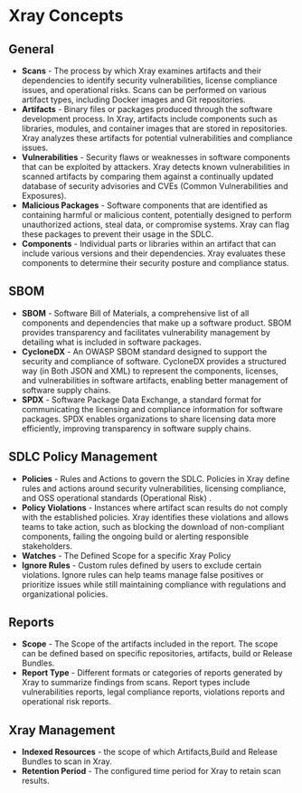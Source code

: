 # Xray Concepts

## General

* **Scans** - The process by which Xray examines artifacts and their dependencies to identify security vulnerabilities, license compliance issues, and operational risks. Scans can be performed on various artifact types, including Docker images and Git repositories.
* **Artifacts** - Binary files or packages produced through the software development process. In Xray, artifacts include components such as libraries, modules, and container images that are stored in repositories. Xray analyzes these artifacts for potential vulnerabilities and compliance issues.
* **Vulnerabilities** - Security flaws or weaknesses in software components that can be exploited by attackers. Xray detects known vulnerabilities in scanned artifacts by comparing them against a continually updated database of security advisories and CVEs (Common Vulnerabilities and Exposures).
* **Malicious Packages** - Software components that are identified as containing harmful or malicious content, potentially designed to perform unauthorized actions, steal data, or compromise systems. Xray can flag these packages to prevent their usage in the SDLC.
* **Components** - Individual parts or libraries within an artifact that can include various versions and their dependencies. Xray evaluates these components to determine their security posture and compliance status.

## SBOM

* **SBOM** - Software Bill of Materials, a comprehensive list of all components and dependencies that make up a software product. SBOM provides transparency and facilitates vulnerability management by detailing what is included in software packages.
* **CycloneDX** - An OWASP SBOM standard designed to support the security and compliance of software. CycloneDX provides a structured way (in Both JSON and XML) to represent the components, licenses, and vulnerabilities in software artifacts, enabling better management of software supply chains.
* **SPDX** - Software Package Data Exchange, a standard format for communicating the licensing and compliance information for software packages. SPDX enables organizations to share licensing data more efficiently, improving transparency in software supply chains.

## SDLC Policy Management

* **Policies** - Rules and Actions to govern the SDLC. Policies in Xray define rules and actions around security vulnerabilities, licensing compliance, and OSS operational standards (Operational Risk) .
* **Policy Violations** - Instances where artifact scan results do not comply with the established policies. Xray identifies these violations and allows teams to take action, such as blocking the download of non-compliant components, failing the ongoing build or alerting responsible stakeholders.
* **Watches** - The Defined Scope for a specific Xray Policy
* **Ignore Rules** - Custom rules defined by users to exclude certain violations. Ignore rules can help teams manage false positives or prioritize issues while still maintaining compliance with regulations and organizational policies.

## Reports

* **Scope** - The Scope of the artifacts included in the report. The scope can be defined based on specific repositories, artifacts, build or Release Bundles.
* **Report Type** - Different formats or categories of reports generated by Xray to summarize findings from scans.  Report types include vulnerabilities reports, legal compliance reports, violations reports and operational risk reports.

## Xray Management

* **Indexed Resources** - the scope of which Artifacts,Build and Release Bundles to scan in Xray.
* **Retention Period** - The configured time period for Xray to retain scan results.
